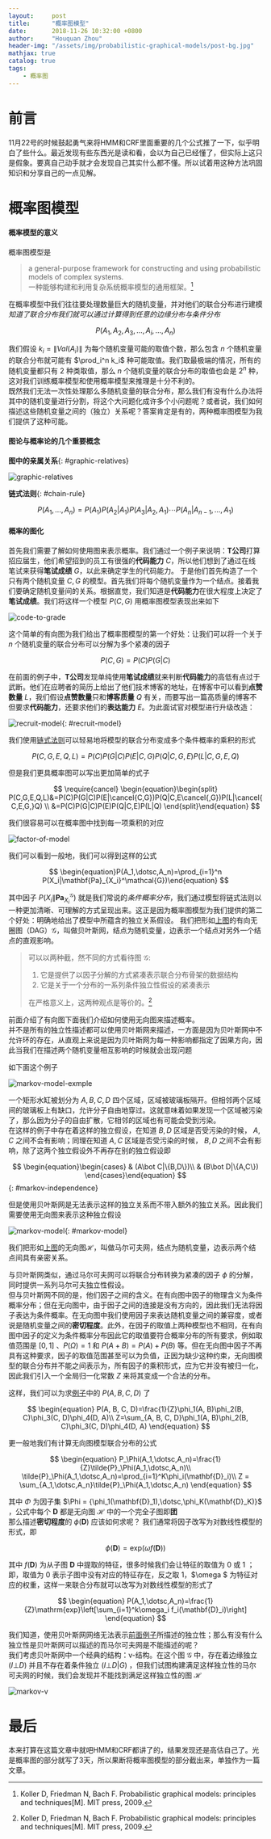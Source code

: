 ```yaml
---
layout:     post
title:      "概率图模型"
date:       2018-11-26 10:32:00 +0800
author:     "Houquan Zhou"
header-img: "/assets/img/probabilistic-graphical-models/post-bg.jpg"
mathjax: true
catalog: true
tags:
    - 概率图
---
```


# 前言
11月22号的时候鼓起勇气来将HMM和CRF里面重要的几个公式推了一下，似乎明白了些什么。最近发现有些东西光是读和看，会以为自己已经懂了，但实际上这只是假象。要真自己动手就才会发现自己其实什么都不懂。所以试着用这种方法巩固知识和分享自己的一点见解。

# 概率图模型
#### 概率模型的意义
概率图模型是
> a general-purpose framework for constructing and using probabilistic models of complex systems.  
> 一种能够构建和利用复杂系统概率模型的通用框架。[^1]  

在概率模型中我们往往要处理数量巨大的随机变量，并对他们的联合分布进行建模  
*知道了联合分布我们就可以通过计算得到任意的边缘分布与条件分布*

$$\begin{equation}P(A_1, A_2, A_3, \dotsc, A_i, \dotsc,A_n)\end{equation}$$

我们假设 $k_i=\|Val(A_i)\|$ 为每个随机变量可能的取值个数，那么包含 $n$ 个随机变量的联合分布就可能有 $\prod_i^n k_i$ 种可能取值。我们取最极端的情况，所有的随机变量都只有 $2$ 种类取值，那么 $n$ 个随机变量的联合分布的取值也会是 $2^n$ 种，这对我们训练概率模型和使用概率模型来推理是十分不利的。  
既然我们无法一次性处理那么多随机变量的联合分布，那么我们有没有什么办法将其中的随机变量进行分割，将这个大问题化成许多个小问题呢？或者说，我们如何描述这些随机变量之间的（独立）关系呢？答案肯定是有的，两种概率图模型为我们提供了这种可能。
#### 图论与概率论的几个重要概念
**图中的亲属关系**{: #graphic-relatives}

![graphic-relatives](/assets/img/probabilistic-graphical-models/graphic-relatives.png)

**链式法则**{: #chain-rule}  

$$\begin{equation}P(A_1, \dotsc, A_n)=P(A_1)P(A_2|A_1)P(A_3|A_2,A_1)\dotsm P(A_n|A_{n-1},\dotsc,A_1)\end{equation}$$

#### 概率的图化
首先我们需要了解如何使用图来表示概率。我们通过一个例子来说明：**T公司**打算招应届生，他们希望招到的员工有很强的**代码能力** $C$，所以他们想到了通过在线笔试来获得**笔试成绩** $G$，以此来确定学生的代码能力。
于是他们首先构造了一个只有两个随机变量 $C,G$ 的模型。首先我们将每个随机变量作为一个结点。接着我们要确定随机变量间的关系。根据直觉，我们知道是**代码能力**在很大程度上决定了**笔试成绩**。我们将这样一个模型 $P(C,G)$ 用概率图模型表现出来如下

![code-to-grade](/assets/img/probabilistic-graphical-models/code-to-grade.png)

这个简单的有向图为我们给出了概率图模型的第一个好处：让我们可以将一个关于 $n$ 个随机变量的联合分布可以分解为多个紧凑的因子

$$ \begin{equation}P(C,G)=P(C)P(G|C)\end{equation} $$

在前面的例子中，**T公司**发现单纯使用**笔试成绩**就来判断**代码能力**的高低有点过于武断。他们在应聘者的简历上给出了他们技术博客的地址，在博客中可以看到**点赞数量** $L$，我们假设**点赞数量**只和**博客质量** $Q$ 有关，而要写出一篇高质量的博客不但要求**代码能力**，还要求他们的**表达能力** $E$。为此面试官对模型进行升级改造：

![recruit-model](/assets/img/probabilistic-graphical-models/recruit-model.svg){: #recruit-model}

我们使用[链式法则](#chain-rule)可以轻易地将模型的联合分布变成多个条件概率的乘积的形式

$$ \begin{equation}P(C,G,E,Q,L)=P(C)P(G|C)P(E|C,G)P(Q|C,G,E)P(L|C,G,E,Q)\end{equation} $$

但是我们更具概率图可以写出更加简单的式子

$$ \require{cancel}
\begin{equation}\begin{split}
P(C,G,E,Q,L)&=P(C)P(G|C)P(E|\cancel{C,G})P(Q|C,E\cancel{,G})P(L|\cancel{C,E,G,}Q) \\
&=P(C)P(G|C)P(E)P(Q|C,E)P(L|Q)
\end{split}\end{equation}
$$

我们很容易可以在概率图中找到每一项乘积的对应

![factor-of-model](/assets/img/probabilistic-graphical-models/factor-of-model.png)

我们可以看到一般地，我们可以得到这样的公式

$$ \begin{equation}P(A_1,\dotsc,A_n)=\prod_{i=1}^n P(X_i|\mathbf{Pa}_{X_i}^\mathcal{G})\end{equation} $$

其中因子 $P(X_i\|\mathbf{Pa}_{X_i}^\mathcal{G})$ 就是我们常说的*条件概率分布*，我们通过模型将链式法则以一种更加清晰、可理解的方式呈现出来。这正是因为概率图模型为我们提供的第二个好处：明确地给出了模型中所蕴含的独立关系假设。
我们把形如[上图](#recruit-model)的有向无圈图（DAG）$\mathcal{G}$，叫做贝叶斯网，结点为随机变量，边表示一个结点对另外一个结点的直观影响。

>可以以两种截，然不同的方式看待图 $\mathcal{G}$:
> 1. 它是提供了以因子分解的方式紧凑表示联合分布骨架的数据结构  
> 2. 它是关于一个分布的一系列条件独立性假设的紧凑表示  
>
>在严格意义上，这两种观点是等价的。[^1]

前面介绍了有向图下面我们介绍如何使用无向图来描述概率。  
并不是所有的独立性描述都可以使用贝叶斯网来描述，一方面是因为贝叶斯网中不允许环的存在，从直观上来说是因为贝叶斯网为每一种影响都指定了因果方向，因此当我们在描述两个随机变量相互影响的时候就会出现问题  

如下面这个例子  

![markov-model-exmple](/assets/img/probabilistic-graphical-models/markov-model-exmple.svg)

一个矩形水缸被划分为 $A, B, C, D$ 四个区域，区域被玻璃板隔开。但相邻两个区域间的玻璃板上有缺口，允许分子自由地穿过。这就意味着如果发现一个区域被污染了，那么因为分子的自由扩散，它相邻的区域也有可能会受到污染。  
在这样的例子中存在着这样的独立假设，在知道 $B,D$ 区域是否受污染的时候， $A,C$ 之间不会有影响；同理在知道 $A,C$ 区域是否受污染的时候， $B,D$ 之间不会有影响，除了这两个独立假设外不再存在别的独立假设即

$$ \begin{equation}\begin{cases}
    & (A\bot C|\{B,D\})\\
    & (B\bot D|\{A,C\})
\end{cases}\end{equation} $$ {: #markov-independence}

但是使用贝叶斯网是无法表示这样的独立关系而不带入额外的独立关系。因此我们需要使用无向图来表示这种独立假设

![markov-model](/assets/img/probabilistic-graphical-models/markov-model.svg){: #markov-model}

我们把形如[上图](#markov-model)的无向图$\mathcal{H}$，叫做马尔可夫网，结点为随机变量，边表示两个结点间具有亲密关系。

与贝叶斯网类似，通过马尔可夫网可以将联合分布转换为紧凑的因子 $\phi$ 的分解，同时提供一系列马尔可夫独立性假设。  
但与贝叶斯网不同的是，他们因子之间的含义。在有向图中因子的物理含义为条件概率分布；但在无向图中，由于因子之间的连接是没有方向的，因此我们无法将因子表达为条件概率。在无向图中我们使用因子来表达随机变量之间的兼容度，或者说是随机变量之间的**密切程度**。此外，在因子的取值上两种模型也不相同，在有向图中因子的定义为条件概率分布因此它的取值要符合概率分布的所有要求，例如取值范围是 $[0,1]$ 、$P(\Omega)=1$ 和 $P(A + B) = P(A) + P(B)$ 等。但在无向图中因子不再具有这种要求，因子的取值范围甚至可以为负值，正因为缺少这种约束，无向图模型的联合分布并不能之间表示为，所有因子的乘积形式，应为它并没有被归一化，因此我们引入一个全局归一化常数 $Z$ 来将其变成一个合法的分布。

这样，我们可以为求[例子](#markov-model)中的 $P(A, B, C, D)$ 了

$$ \begin{equation}
    P(A, B, C, D)=\frac{1}{Z}\phi_1(A, B)\phi_2(B, C)\phi_3(C, D)\phi_4(D, A)\\
    Z=\sum_{A, B, C, D}\phi_1(A, B)\phi_2(B, C)\phi_3(C, D)\phi_4(D, A)
\end{equation} $$

更一般地我们有计算无向图模型联合分布的公式

$$ \begin{equation}
    P_\Phi(A_1,\dotsc,A_n)=\frac{1}{Z}\tilde{P}_\Phi(A_1,\dotsc,A_n)\\
    \tilde{P}_\Phi(A_1,\dotsc,A_n)=\prod_{i=1}^K\phi_i(\mathbf{D}_i)\\
    Z = \sum_{A_1,\dotsc,A_n}\tilde{P}_\Phi(A_1,\dotsc,A_n)
\end{equation} $$

其中 $\Phi$ 为因子集 $\Phi = \{\phi_1(\mathbf{D}_1),\dotsc,\phi_K(\mathbf{D}_K)}$ ，公式中每个 $\mathbf{D}$ 都是无向图 $\mathcal{H}$ 中的一个完全子图即**团**  
那么描述**密切程度**的 $\phi(\mathbf{D})$ 应该如何求呢？ 我们通常将因子改写为对数线性模型的形式，即

$$ \begin{equation}\phi(\mathbf{D})=\mathrm{exp}(\omega f(\mathbf{D}))\end{equation} $$

其中 $f(\mathbf{D})$ 为从子图 $\mathbf{D}$ 中提取的特征，很多时候我们会让特征的取值为 $0$ 或 $1$ ；即，取值为 $0$ 表示子图中没有对应的特征存在，反之取 $1$，$\omega $ 为特征对应的权重，这样一来联合分布就可以改写为对数线性模型的形式了

$$ \begin{equation}
    P(A_1,\dotsc,A_n)=\frac{1}{Z}\mathrm{exp}\left[\sum_{i=1}^k\omega_i f_i(\mathbf{D}_i)\right]
\end{equation} $$

我们知道，使用贝叶斯网网络无法表示[前面例子](#markov-independence)所描述的独立性；那么有没有什么独立性是贝叶斯网可以描述的而马尔可夫网是不能描述的呢？  
我们考虑贝叶斯网中一个经典的结构：v-结构。在这个图 $\mathcal{G}$ 中，存在着边缘独立 $(I\bot D)$ 并且不存在着条件独立 $(I\bot D|G)$ ，但我们试图构建满足这样独立性的马尔可夫网的时候，我们会发现并不能找到满足这样独立性的图 $\mathcal{H}$ 

![markov-v](/assets/img/probabilistic-graphical-models/markov-v.png)

# 最后
本来打算在这篇文章中就吧HMM和CRF都讲了的，结果发现还是高估自己了。光是概率图的部分就写了3天，所以果断将概率图模型的部分截出来，单独作为一篇文章。

[^1]: Koller D, Friedman N, Bach F. Probabilistic graphical models: principles and techniques\[M\]. MIT press, 2009.
